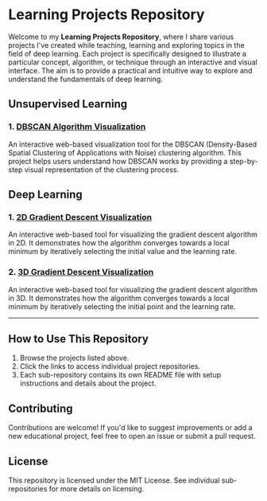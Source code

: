# Learning Projects Repository

Welcome to my **Learning Projects Repository**, where I share various projects I've created while teaching, learning and exploring topics in the field of deep learning. Each project is specifically designed to illustrate a particular concept, algorithm, or technique through an interactive and visual interface. The aim is to provide a practical and intuitive way to explore and understand the fundamentals of deep learning.

## Unsupervised Learning

### 1. [DBSCAN Algorithm Visualization](https://github.com/gussttaav/learning-tools/tree/main/dbscan-visualization)
An interactive web-based visualization tool for the DBSCAN (Density-Based Spatial Clustering of Applications with Noise) clustering algorithm. This project helps users understand how DBSCAN works by providing a step-by-step visual representation of the clustering process.

## Deep Learning

### 1. [2D Gradient Descent Visualization](https://github.com/gussttaav/learning-tools/tree/main/gradient-descend-2D)
An interactive web-based tool for visualizing the gradient descent algorithm in 2D. It demonstrates how the algorithm converges towards a local minimum by iteratively selecting the initial value and the learning rate.

### 2. [3D Gradient Descent Visualization](https://github.com/gussttaav/learning-tools/tree/main/gradient-descend-3D)
An interactive web-based tool for visualizing the gradient descent algorithm in 3D. It demonstrates how the algorithm converges towards a local minimum by iteratively selecting the initial point and the learning rate.

---

## How to Use This Repository

1. Browse the projects listed above.
2. Click the links to access individual project repositories.
3. Each sub-repository contains its own README file with setup instructions and details about the project.

## Contributing

Contributions are welcome! If you'd like to suggest improvements or add a new educational project, feel free to open an issue or submit a pull request.

## License

This repository is licensed under the MIT License. See individual sub-repositories for more details on licensing.
